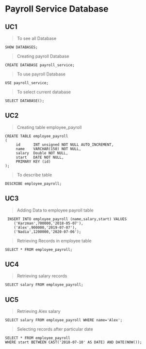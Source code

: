 # Payroll Service Database

## UC1

>To see all Database

`SHOW DATABASES;`

>Creating payroll Database

`CREATE DATABASE payroll_service;`

>To use payroll Database

`USE payroll_service;`

>To select current database

`SELECT DATABASE();`

## UC2 

> Creating table employee_payroll

```
CREATE TABLE employee_payroll
(
     id      INT unsigned NOT NULL AUTO_INCREMENT,
     name    VARCHAR(150) NOT NULL,
     salary  Double NOT NULL,
     start   DATE NOT NULL,
     PRIMARY KEY (id)
);

```

> To describe table

`DESCRIBE employee_payroll;`

## UC3

> Adding Data to employee payroll table

```
 INSERT INTO employee_payroll (name,salary,start) VALUES
    ('Karzman',700000,'2018-05-07'),
    ('Alex',900000,'2019-07-07'),
    ('Nadia',1200000,'2020-07-06');
```

> Retrieving Records in employee table

`SELECT * FROM employee_payroll;`

## UC4

>Retrieving salary records

`SELECT salary FROM employee_payroll;`

## UC5

> Retrieving Alex salary

`SELECT salary FROM employee_payroll WHERE name='Alex';`

> Selecting records after particular date

```
SELECT * FROM employee_payroll 
WHERE start BETWEEN CAST('2018-07-10' AS DATE) AND DATE(NOW());
```
